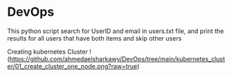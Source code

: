 # DevOps
This python script search for UserID and email in users.txt file, and print the results for all users that have both items and skip other users 

Creating kubernetes Cluster
!(https://github.com/ahmedaelsharkawy/DevOps/tree/main/kubernetes_cluster/01_create_cluster_one_node.png?raw=true)
